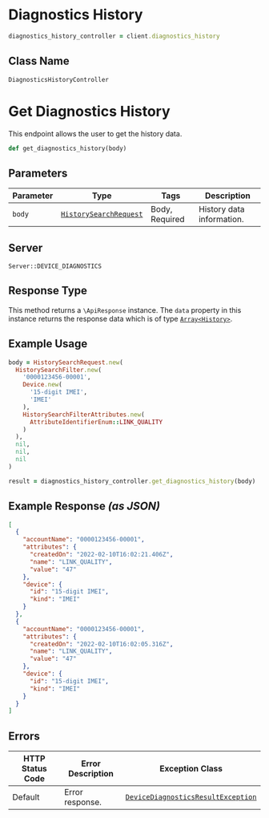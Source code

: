 # Diagnostics History

```ruby
diagnostics_history_controller = client.diagnostics_history
```

## Class Name

`DiagnosticsHistoryController`


# Get Diagnostics History

This endpoint allows the user to get the history data.

```ruby
def get_diagnostics_history(body)
```

## Parameters

| Parameter | Type | Tags | Description |
|  --- | --- | --- | --- |
| `body` | [`HistorySearchRequest`](../../doc/models/history-search-request.md) | Body, Required | History data information. |

## Server

`Server::DEVICE_DIAGNOSTICS`

## Response Type

This method returns a `\ApiResponse` instance. The `data` property in this instance returns the response data which is of type [`Array<History>`](../../doc/models/history.md).

## Example Usage

```ruby
body = HistorySearchRequest.new(
  HistorySearchFilter.new(
    '0000123456-00001',
    Device.new(
      '15-digit IMEI',
      'IMEI'
    ),
    HistorySearchFilterAttributes.new(
      AttributeIdentifierEnum::LINK_QUALITY
    )
  ),
  nil,
  nil,
  nil
)

result = diagnostics_history_controller.get_diagnostics_history(body)
```

## Example Response *(as JSON)*

```json
[
  {
    "accountName": "0000123456-00001",
    "attributes": {
      "createdOn": "2022-02-10T16:02:21.406Z",
      "name": "LINK_QUALITY",
      "value": "47"
    },
    "device": {
      "id": "15-digit IMEI",
      "kind": "IMEI"
    }
  },
  {
    "accountName": "0000123456-00001",
    "attributes": {
      "createdOn": "2022-02-10T16:02:05.316Z",
      "name": "LINK_QUALITY",
      "value": "47"
    },
    "device": {
      "id": "15-digit IMEI",
      "kind": "IMEI"
    }
  }
]
```

## Errors

| HTTP Status Code | Error Description | Exception Class |
|  --- | --- | --- |
| Default | Error response. | [`DeviceDiagnosticsResultException`](../../doc/models/device-diagnostics-result-exception.md) |

